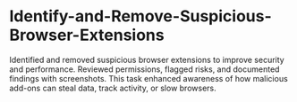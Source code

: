 # Identify-and-Remove-Suspicious-Browser-Extensions
Identified and removed suspicious browser extensions to improve security and performance. Reviewed permissions, flagged risks, and documented findings with screenshots. This task enhanced awareness of how malicious add-ons can steal data, track activity, or slow browsers.
